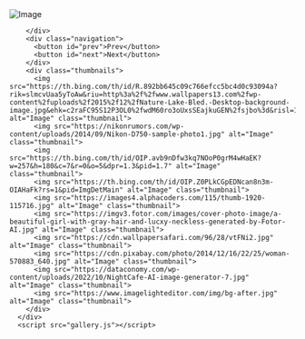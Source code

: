 <!DOCTYPE html>
<html lang="en">
<head>
    <meta charset="UTF-8">
    <meta name="viewport" content="width=device-width, initial-scale=1.0">
    <title>IMAGE GALLERY</title>
    <link rel="stylesheet" href="gallery.css">
    <!-- <script src="gallery.js"></script> -->
</head>
<body>
    <div class="gallery">
        <div class="image-container">
          <img src="https://th.bing.com/th/id/R.892bb645c09c766efcc5bc4d0c93094a?rik=slmcvUaa5yToAw&riu=http%3a%2f%2fwww.wallpapers13.com%2fwp-content%2fuploads%2f2015%2f12%2fNature-Lake-Bled.-Desktop-background-image.jpg&ehk=c2raFC95S12P3OL0%2fwdM60ro3oUxsSEajkuGEN%2fsjbo%3d&risl=1&pid=ImgRaw&r=0" alt="Image" class="current-image">
          
        </div>
        <div class="navigation">
          <button id="prev">Prev</button>
          <button id="next">Next</button>
        </div>
        <div class="thumbnails">
          <img src="https://th.bing.com/th/id/R.892bb645c09c766efcc5bc4d0c93094a?rik=slmcvUaa5yToAw&riu=http%3a%2f%2fwww.wallpapers13.com%2fwp-content%2fuploads%2f2015%2f12%2fNature-Lake-Bled.-Desktop-background-image.jpg&ehk=c2raFC95S12P3OL0%2fwdM60ro3oUxsSEajkuGEN%2fsjbo%3d&risl=1&pid=ImgRaw&r=0" alt="Image" class="thumbnail">
          <img src="https://nikonrumors.com/wp-content/uploads/2014/09/Nikon-D750-sample-photo1.jpg" alt="Image" class="thumbnail">
          <img src="https://th.bing.com/th/id/OIP.avb9nDfw3kq7NOoP0grM4wHaEK?w=257&h=180&c=7&r=0&o=5&dpr=1.3&pid=1.7" alt="Image" class="thumbnail">
          <img src="https://th.bing.com/th/id/OIP.Z0PLkCGpEDNcan8n3m-OIAHaFk?rs=1&pid=ImgDetMain" alt="Image" class="thumbnail">
          <img src="https://images4.alphacoders.com/115/thumb-1920-115716.jpg" alt="Image" class="thumbnail">
          <img src="https://imgv3.fotor.com/images/cover-photo-image/a-beautiful-girl-with-gray-hair-and-lucxy-neckless-generated-by-Fotor-AI.jpg" alt="Image" class="thumbnail">
          <img src="https://cdn.wallpapersafari.com/96/28/vtFNi2.jpg" alt="Image" class="thumbnail">
          <img src="https://cdn.pixabay.com/photo/2014/12/16/22/25/woman-570883_640.jpg" alt="Image" class="thumbnail">
          <img src="https://dataconomy.com/wp-content/uploads/2022/10/NightCafe-AI-image-generator-7.jpg" alt="Image" class="thumbnail">
          <img src="https://www.imagelighteditor.com/img/bg-after.jpg" alt="Image" class="thumbnail">
        </div>
      </div>
      <script src="gallery.js"></script>

      
</body>
</html>
